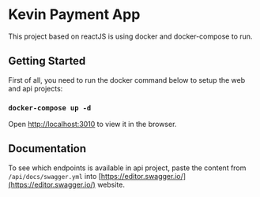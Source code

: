 # Kevin Payment App

This project based on reactJS is using docker and docker-compose to run.

## Getting Started

First of all, you need to run the docker command below to setup the web and api projects:

### `docker-compose up -d`

Open [http://localhost:3010](http://localhost:3010) to view it in the browser.

## Documentation

To see which endpoints is available in api project, paste the content from `/api/docs/swagger.yml` into [https://editor.swagger.io/](https://editor.swagger.io/) website.
